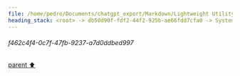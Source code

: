 ```yaml
---
file: /home/pedro/Documents/chatgpt_export/Markdown/Lightweight Utility Libraries.md
heading_stack: <root> -> db50d90f-fdf2-44f2-925b-ae66fdd7cfa0 -> System -> f462c4f4-0c7f-47fb-9237-a7d0ddbed997
---
```

###### f462c4f4-0c7f-47fb-9237-a7d0ddbed997
[parent ⬆️](#db50d90f-fdf2-44f2-925b-ae66fdd7cfa0)
